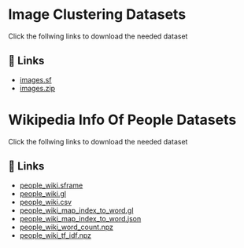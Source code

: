 # Image Clustering Datasets

Click the follwing links to download the needed dataset

## 🔗 Links
- [images.sf](https://d3c33hcgiwev3.cloudfront.net/i5pPo94bEemHAgogVwzP7g_3428f1f81e4b46f7b0043df9e496de29_images.sf.zip?Expires=1630454400&Signature=AYmJMNvoxGh8KEKalRkPi2jDE~OLnHffYQdKLHrCBfEmbzIvKk~l1jgcpUdQMpaY9Ag9WVAYW-BgUnaQ4tvt7ysJebycQ~JMdKrZ6uW2EVyp~Cy37CLrBV6pe~HGcr6bOK8YLH1kX2gQceDcs8ecjbWA8nFrwkyxrlud6WAmcIg_&Key-Pair-Id=APKAJLTNE6QMUY6HBC5A)
- [images.zip](https://d3c33hcgiwev3.cloudfront.net/_8a352ed8c119f98f079305de3bd46e26_images.zip?Expires=1630454400&Signature=XR6SYJIGgcWFTMGl4MGyW3u6DvRFLOJ4buUDnnYri8VNLjRneExlDDZ~dUeSu~QJsybljSMj5FP6vo3qJNKr-OuK9z9MXpRlFWkPUlz4jTAfbD1elB2TpNshWoxqk0HLu2jO8Xdm1Uonn3g0H5FjBEYYpTf~QPtCS5ZPEKI9GRw_&Key-Pair-Id=APKAJLTNE6QMUY6HBC5A)

# Wikipedia Info Of People Datasets

Click the follwing links to download the needed dataset

## 🔗 Links
- [people_wiki.sframe](https://d18ky98rnyall9.cloudfront.net/i5zBDt4bEemhxxJUtZcQoA_7fb43aab245846f09a8c48977883f0b6_people_wiki.sframe.zip?Expires=1629849600&Signature=LQBPbsPrLcSdz-1PKHBf37-OrV4EIV0y~0bhxcvaNr2b3YoZJMXCE-XjDdt-qOvPFlVvr7Cx4IxoNNRS5UM8CbmvKqG~d9vXGaCjV8mCk4BbIkbsN0xcZoNOBcwTEtnCT-FI2HnEhyxB3g~mLegvcR20YoRVfF~VVbC5ZjWH77k_&Key-Pair-Id=APKAJLTNE6QMUY6HBC5A)
- [people_wiki.gl](https://d18ky98rnyall9.cloudfront.net/_a20552cf806c54b71b3b87cb593b9968_people_wiki.gl.zip?Expires=1629849600&Signature=TULKzaglSBP1AqEZdl7QhOpRKsCyBQJKAOz9qH5ObRQfbR1JdgrsCw4dVvfjYPVR9gLMRa1J54EgXOnq9yE9Ujb-JSWFpdncifXT6U3WMoJ-9vfzWOWWfXosnQ7EXpc2rDHnaK0xOqjLTT9XxC3b9OH8er2p~tYGrvjTH8WPOo8_&Key-Pair-Id=APKAJLTNE6QMUY6HBC5A)
- [people_wiki.csv](https://d18ky98rnyall9.cloudfront.net/_167fc84b78dc145609e919983b475aaa_people_wiki.csv.zip?Expires=1629849600&Signature=FRa1o4wloE-tJ9Z4a6WyPHrtIxRLH95~VcklSOvs1VNLGjFF-oWrXdeRnLL7swyBPpZdNAAiiipYqQz21Pn35yRvAUa1JyWNvhRCtx-Qp25jjJYIEN9qWgxR1PP3mIpXeYgzJktOHNK0cKhoV3CaBCERtN78hcvbdVrXJ3SOPSc_&Key-Pair-Id=APKAJLTNE6QMUY6HBC5A)
- [people_wiki_map_index_to_word.gl](https://d18ky98rnyall9.cloudfront.net/_96eadbec4d43a0b0870dde27d0652fb2_people_wiki_map_index_to_word.gl.zip?Expires=1629849600&Signature=B2sQNtson8~VXbMsZtdKIjIHhOKWr0gX0wp7azKHehPxSKELRy~4xENNG8jpbCpG~6UHn80z5ZD6qrgPR-TI-rxnNEJhj3ZqGex1wAL2PimgKF8I9CwlxeBLcS3EdYwNS8WeOp1F3oeS~fuOp24UUraMTgSfYaXhd1ydxv931Mk_&Key-Pair-Id=APKAJLTNE6QMUY6HBC5A)
- [people_wiki_map_index_to_word.json](https://d18ky98rnyall9.cloudfront.net/_96eadbec4d43a0b0870dde27d0652fb2_people_wiki_map_index_to_word.json.zip?Expires=1629849600&Signature=EpVhavCiTMs1RfOT0-t4Eb85XQY5pc3YpEjtoscfUI2RytLp~TNFrVbiMidiwE-MUAoZJasAFz3zx6kmHQfk7sCb20cGogoEhCDS3AdgKlIaGWjtgOiwCjEoQE3eEFN8UmkuHYiZJXgem~ncBk6j8rYFi7WYEnY9PVJHEn~-q7k_&Key-Pair-Id=APKAJLTNE6QMUY6HBC5A)
- [people_wiki_word_count.npz](https://d18ky98rnyall9.cloudfront.net/_395a4cfb2299d1655f1ef6bf6cc4f71b_people_wiki_word_count.npz.zip?Expires=1629849600&Signature=TuVMjUZIf1sF7qgrPKOAK49GqJF7bEeU-ncUQcf2HgFCLi4qEuR-EYEDPoXxbv9DOyo0sB6vfLeAlbPh08ksQ6JcxZ5PqwTsrCZtrby5-tEQ9pl~nSiCRE2dV2sc~WreL2PiT0VYGhWkbXacpIRZyHBH1qVwlpGhCtqDlUHwzbc_&Key-Pair-Id=APKAJLTNE6QMUY6HBC5A)
- [people_wiki_tf_idf.npz](https://d18ky98rnyall9.cloudfront.net/_395a4cfb2299d1655f1ef6bf6cc4f71b_people_wiki_tf_idf.npz.zip?Expires=1629849600&Signature=biRWLGhZGzgNvftcpDMbm5IoMdOktm0uNt6Jm9txyMLx57N38w7zrKv9yWrI-WUsiHqr6a6G3Yz01bzQ4ElV7GbbQVDpV6M4vtsnXKhlZmCMCaCgyrDvlLC3hAzqC7WbCCmDl7quIj-MIQv2r0GWwE91TrcfXGA1RiKlnaSkPmM_&Key-Pair-Id=APKAJLTNE6QMUY6HBC5A)
